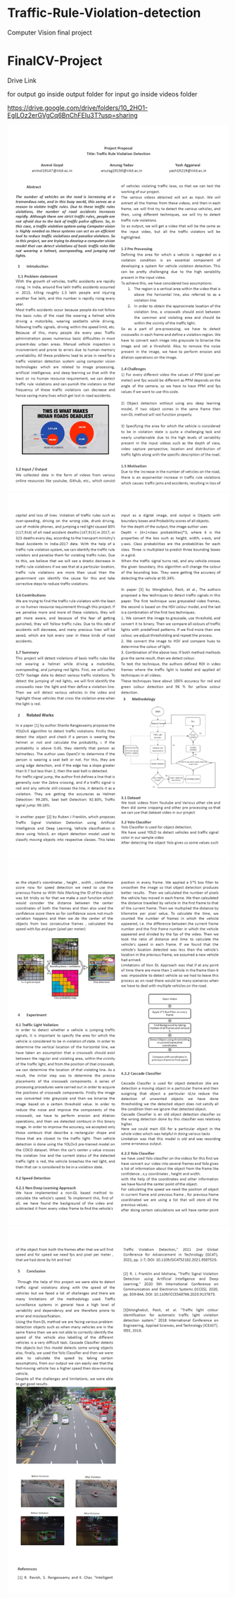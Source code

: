 # Traffic-Rule-Violation-detection
Computer Vision final project

# FinalCV-Project <br/>
Drive Link 

for output go inside output folder 
for input go inside videos folder

https://drive.google.com/drive/folders/10_2HO1-EgILOz2erGVgCq6BnChFEIu3T?usp=sharing

<img src="CV Images/1.jpg"/><br/>
<img src="CV Images/2.jpg"/><br/>
<img src="CV Images/3.jpg"/><br/>
<img src="CV Images/4.jpg"/><br/>

